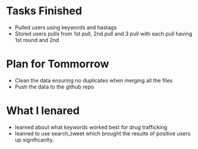 Tasks Finished
=============
* Pulled users using keywords and hastags
* Stored users pulls from 1st pull, 2nd pull and 3 pull with each pull having 1st round and 2nd

Plan for Tommorrow
==============
* Clean the data ensuring no duplicates when merging all the files 
* Push the data to the github repo 

What I lenared 
==============
* learned about what keywords worked best for drug trafficking
* leanred to use search_tweet which brought the results of positive users up significanlty. 
